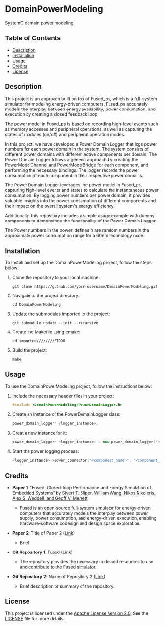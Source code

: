 # DomainPowerModeling
SystemC domain power modeling

## Table of Contents

- [Description](#description)
- [Installation](#installation)
- [Usage](#usage)
- [Credits](#credits)
- [License](#license)

## Description

This project is an approach built on top of Fused_ps, which is a full-system simulator for modeling energy-driven computers. Fused_ps accurately models the interplay between energy availability, power consumption, and execution by creating a closed feedback loop.

The power model in Fused_ps is based on recording high-level events such as memory accesses and peripheral operations, as well as capturing the states of modules (on/off) and peripheral operation modes.

In this project, we have developed a Power Domain Logger that logs power numbers for each power domain in the system. The system consists of different power domains with different active components per domain. The Power Domain Logger follows a generic approach by creating the PowerModelChannel and PowerModelBridge for each component, and performing the necessary bindings. The logger records the power consumption of each component in their respective power domains.

The Power Domain Logger leverages the power model in Fused_ps, capturing high-level events and states to calculate the instantaneous power consumption. By logging power numbers per power domain, it provides valuable insights into the power consumption of different components and their impact on the overall system's energy efficiency.

Additionally, this repository includes a simple usage example with dummy components to demonstrate the functionality of the Power Domain Logger.

The Power numbers in the power_defines.h are random numbers in the approximate power consumption range for a 60nm technology node.

## Installation

To install and set up the DomainPowerModeling project, follow the steps below:

1. Clone the repository to your local machine:
   ```shell
   git clone https://github.com/your-username/DomainPowerModeling.git

2. Navigate to the project directory:
   ```shell
   cd DomainPowerModeling

3. Update the submodules imported to the project:
   ```shell
   git submodule update --init --recursive

4. Create the Makefile using cmake:
   ```shell
   cd imported/////////TODO

5. Build the project:
   ```shell
   make

## Usage

To use the DomainPowerModeling project, follow the instructions below:

1. Include the necessary header files in your project:
   ```cpp
   #include <DomainPowerModeling/PowerDomainLogger.h>

2. Create an instance of the PowerDomainLogger class:
   ```cpp
   power_domain_logger* <logger_instance>;

3. Creat a new instance for it:
   ```cpp
   power_domain_logger* <logger_instance> = new power_domain_logger("<logger_name>", "<location>", <timestep>);

4. Start the power logging process:
   ```cpp
   <logger_instance>->power_connector("<component_name>", "<component_type>", &(<component_instance>->powerModelPort), "<power_domain>");


## Credits

- **Paper 1**: "Fused: Closed-loop Performance and Energy Simulation of Embedded Systems" by [Sivert T. Sliper, William Wang, Nikos Nikoleris, Alex S. Weddell, and Geoff V. Merrett](https://eprints.soton.ac.uk/439059/1/fused_crp_final_PID6327977.pdf)
  - Fused is an open-source full-system simulator for energy-driven computers that accurately models the interplay between power supply, power consumption, and energy-driven execution, enabling hardware-software codesign and design space exploration.
- **Paper 2**: Title of Paper 2 ([Link](http://example.com/paper2))
  - Brief

- **Git Repository 1**: Fused ([Link](https://github.com/UoS-EEC/fused.git))
  - The repository provides the necessary code and resources to use and contribute to the Fused simulator.
- **Git Repository 2**: Name of Repository 2 ([Link](http://github.com/user/repo2))
  - Brief description or summary of the repository.

## License

This project is licensed under the [Apache License Version 2.0](LICENSE). See the [LICENSE](LICENSE) file for more details.


